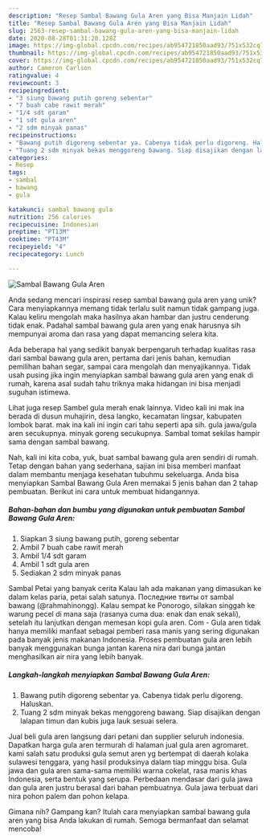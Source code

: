 ```yaml
---
description: "Resep Sambal Bawang Gula Aren yang Bisa Manjain Lidah"
title: "Resep Sambal Bawang Gula Aren yang Bisa Manjain Lidah"
slug: 2563-resep-sambal-bawang-gula-aren-yang-bisa-manjain-lidah
date: 2020-08-28T01:31:20.128Z
image: https://img-global.cpcdn.com/recipes/ab954721850aad93/751x532cq70/sambal-bawang-gula-aren-foto-resep-utama.jpg
thumbnail: https://img-global.cpcdn.com/recipes/ab954721850aad93/751x532cq70/sambal-bawang-gula-aren-foto-resep-utama.jpg
cover: https://img-global.cpcdn.com/recipes/ab954721850aad93/751x532cq70/sambal-bawang-gula-aren-foto-resep-utama.jpg
author: Cameron Carlson
ratingvalue: 4
reviewcount: 3
recipeingredient:
- "3 siung bawang putih goreng sebentar"
- "7 buah cabe rawit merah"
- "1/4 sdt garam"
- "1 sdt gula aren"
- "2 sdm minyak panas"
recipeinstructions:
- "Bawang putih digoreng sebentar ya. Cabenya tidak perlu digoreng. Haluskan."
- "Tuang 2 sdm minyak bekas menggoreng bawang. Siap disajikan dengan lalapan timun dan kubis juga lauk sesuai selera."
categories:
- Resep
tags:
- sambal
- bawang
- gula

katakunci: sambal bawang gula 
nutrition: 256 calories
recipecuisine: Indonesian
preptime: "PT13M"
cooktime: "PT43M"
recipeyield: "4"
recipecategory: Lunch

---
```



![Sambal Bawang Gula Aren](https://img-global.cpcdn.com/recipes/ab954721850aad93/751x532cq70/sambal-bawang-gula-aren-foto-resep-utama.jpg)

Anda sedang mencari inspirasi resep sambal bawang gula aren yang unik? Cara menyiapkannya memang tidak terlalu sulit namun tidak gampang juga. Kalau keliru mengolah maka hasilnya akan hambar dan justru cenderung tidak enak. Padahal sambal bawang gula aren yang enak harusnya sih mempunyai aroma dan rasa yang dapat memancing selera kita.

Ada beberapa hal yang sedikit banyak berpengaruh terhadap kualitas rasa dari sambal bawang gula aren, pertama dari jenis bahan, kemudian pemilihan bahan segar, sampai cara mengolah dan menyajikannya. Tidak usah pusing jika ingin menyiapkan sambal bawang gula aren yang enak di rumah, karena asal sudah tahu triknya maka hidangan ini bisa menjadi suguhan istimewa.

Lihat juga resep Sambel gula merah enak lainnya. Video kali ini mak ina berada di dusun muhajirin, desa langko, kecamatan lingsar, kabupaten lombok barat. mak ina kali ini ingin cari tahu seperti apa sih. gula jawa/gula aren secukupnya. minyak goreng secukupnya. Sambal tomat sekilas hampir sama dengan sambal bawang.


Nah, kali ini kita coba, yuk, buat sambal bawang gula aren sendiri di rumah. Tetap dengan bahan yang sederhana, sajian ini bisa memberi manfaat dalam membantu menjaga kesehatan tubuhmu sekeluarga. Anda bisa menyiapkan Sambal Bawang Gula Aren memakai 5 jenis bahan dan 2 tahap pembuatan. Berikut ini cara untuk membuat hidangannya.

<!--inarticleads1-->

##### Bahan-bahan dan bumbu yang digunakan untuk pembuatan Sambal Bawang Gula Aren:

1. Siapkan 3 siung bawang putih, goreng sebentar
1. Ambil 7 buah cabe rawit merah
1. Ambil 1/4 sdt garam
1. Ambil 1 sdt gula aren
1. Sediakan 2 sdm minyak panas


Sambal Petai yang banyak cerita Kalau lah ada makanan yang dimasukan ke dalam kelas paria, petai salah satunya. Последние твиты от sambal bawang (@rahmahinongg). Kalau sempat ke Ponorogo, silakan singgah ke warung pecel di mana saja (rasanya cuma dua: enak dan enak sekali), setelah itu lanjutkan dengan memesan kopi gula aren. Com - Gula aren tidak hanya memiliki manfaat sebagai pemberi rasa manis yang sering digunakan pada banyak jenis makanan Indonesia. Proses pembuatan gula aren lebih banyak menggunakan bunga jantan karena nira dari bunga jantan menghasilkan air nira yang lebih banyak. 

<!--inarticleads2-->

##### Langkah-langkah menyiapkan Sambal Bawang Gula Aren:

1. Bawang putih digoreng sebentar ya. Cabenya tidak perlu digoreng. Haluskan.
1. Tuang 2 sdm minyak bekas menggoreng bawang. Siap disajikan dengan lalapan timun dan kubis juga lauk sesuai selera.


Jual beli gula aren langsung dari petani dan supplier seluruh indonesia. Dapatkan harga gula aren termurah di halaman jual gula aren agromaret. kami salah satu produksi gula semut aren yg bertempat di daerah kolaka sulawesi tenggara, yang hasil produksinya dalam tiap minggu bisa. Gula jawa dan gula aren sama-sama memiliki warna cokelat, rasa manis khas Indonesia, serta bentuk yang serupa. Perbedaan mendasar dari gula jawa dan gula aren justru berasal dari bahan pembuatnya. Gula jawa terbuat dari nira pohon palem dan pohon kelapa. 

Gimana nih? Gampang kan? Itulah cara menyiapkan sambal bawang gula aren yang bisa Anda lakukan di rumah. Semoga bermanfaat dan selamat mencoba!

